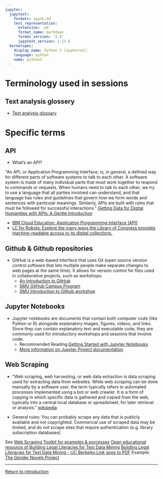 ```yaml
---
jupyter:
  jupytext:
    formats: ipynb,md
    text_representation:
      extension: .md
      format_name: markdown
      format_version: '1.3'
      jupytext_version: 1.13.6
  kernelspec:
    display_name: Python 3 (ipykernel)
    language: python
    name: python3
---
```


<!-- #region -->
# Terminology used in sessions

## Text analysis glossery 
* [Text analysis glossary](https://constellate.org/docs/key-terms/)


# Specific terms


## API 

* What’s an API?

"An API, or Application Programming Interface, is, in general, a defined way for different parts of software systems to talk to each other. A software system is made of many individual parts that must work together to respond to commands or requests. When humans need to talk to each other, we try to use a language that all parties involved can understand, and that language has rules and guidelines that govern how we form words and sentences with particular meanings. Similarly, APIs are built with rules that must be followed for successful interactions." [Getting Data for Digital Humanities with APIs: A Gentle Introduction](https://studentwork.prattsi.org/dh/2019/05/13/getting-data-for-digital-humanities-with-apis/)

* [IBM Cloud Education: Application Programming Interface (API)](https://www.ibm.com/cloud/learn/api#toc-what-is-an-dhlDsqDX)
* [LC for Robots: Explore the many ways the Library of Congress provides machine-readable access to its digital collections.](https://labs.loc.gov/lc-for-robots/)

## Github & Github repositories
* GitHub is a web-based interface that uses Git (open source version control software that lets multiple people make separate changes to web pages at the same time). It allows for version control for files used in collaborative projects, such as workshops. 
    * [An Introduction to GitHub](https://digital.gov/resources/an-introduction-github/)
    * [SMU GitHub Campus Program](https://www.smu.edu/OIT/Services/GitHub)
    * [SMU Introduction to Github workshop](https://libcal.smu.edu/calendar/?t=g&q=github&cid=-1&cal=-1&inc=0)


## Jupyter Notebooks
* Jupyter notebooks are documents that contain both computer code (like Python or R) alongside explanatory images, figures, videos, and links. Since they can contain explanatory text and executable code, they are commonly used for introductory workshops and sessions that involve code. 
    * Recommended Reading:[Getting Started with Jupyter Notebooks](https://constellate.org/tutorials/getting-started-with-jupyter)
    * [More information on Jupyter Project documentation](https://docs.jupyter.org/en/latest/)



## Web Scraping
* "Web scraping, web harvesting, or web data extraction is data scraping used for extracting data from websites. While web scraping can be done manually by a software user, the term typically refers to automated processes implemented using a bot or web crawler. It is a form of copying in which specific data is gathered and copied from the web, typically into a central local database or spreadsheet, for later retrieval or analysis." [wikipedia](https://en.wikipedia.org/wiki/Web_scraping)

* General rules: You can probably scrape any data that is publicly available and not copyrighted. Commercial use of scraped data may be limited, and do not scrape sites that require authentication (e.g. library subscription databases)

See [Web Scraping Toolkit for examples & porcesses](https://github.com/ashleychampagne/Web-Scraping-Toolkit) 
[Open educational resource of Building Legal Literacies for Text Data Mining](https://update.lib.berkeley.edu/2021/07/26/now-available-open-educational-resource-of-building-legal-literacies-for-text-data-mining/)
[Building Legal Literacies for Text Data Mining - UC Berkeley.Link goes to PDF](https://berkeley.pressbooks.pub/buildinglltdm/open/download?type=pdf)
Example: [The Gender Novels Project](http://gendernovels.digitalhumanitiesmit.org/info/web_scraping)

<!-- #endregion -->

-----
[Return to introduction](https://github.com/SouthernMethodistUniversity/introTDM)
